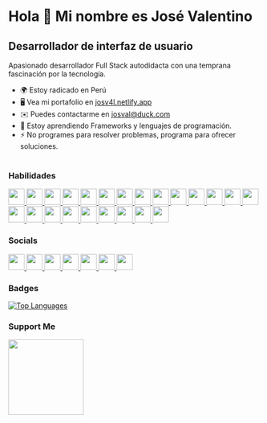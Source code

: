 # Hola 👋 Mi nombre es José Valentino

## Desarrollador de interfaz de usuario

Apasionado desarrollador Full Stack autodidacta con una temprana fascinación por la tecnología.

-  🌍 Estoy radicado en Perú
-  🖥️ Vea mi portafolio en [josv4l.netlify.app](http://josv4l.netlify.app/)
-  ✉️ Puedes contactarme en [josval@duck.com](mailto:josval@duck.com)
-  🧠 Estoy aprendiendo Frameworks y lenguajes de programación.
-  ⚡ No programes para resolver problemas, programa para ofrecer soluciones.
    <br /><br />

### Habilidades

<p align="left">
<a href="https://developer.mozilla.org/en-US/docs/Web/JavaScript" target="_blank" rel="noreferrer">
   <picture>
      <source media="(prefers-color-scheme: dark)" srcset="https://raw.githubusercontent.com/danielcranney/readme-generator/main/public/icons/skills/javascript-colored.svg" />
      <source media="(prefers-color-scheme: light)" srcset="https://raw.githubusercontent.com/danielcranney/readme-generator/main/public/icons/skills/javascript-colored.svg" />
      <img src="https://raw.githubusercontent.com/danielcranney/readme-generator/main/public/icons/skills/javascript-colored.svg" width="32" height="32" />
   </picture>
</a>
<a href="https://learn.microsoft.com/en-us/cpp/?view=msvc-170" target="_blank" rel="noreferrer">
   <picture>
      <source media="(prefers-color-scheme: dark)" srcset="https://raw.githubusercontent.com/danielcranney/readme-generator/main/public/icons/skills/cplusplus-colored.svg" />
      <source media="(prefers-color-scheme: light)" srcset="https://raw.githubusercontent.com/danielcranney/readme-generator/main/public/icons/skills/cplusplus-colored.svg" />
      <img src="https://raw.githubusercontent.com/danielcranney/readme-generator/main/public/icons/skills/cplusplus-colored.svg" width="32" height="32" />
   </picture>
</a>
<a href="https://www.python.org/" target="_blank" rel="noreferrer">
   <picture>
      <source media="(prefers-color-scheme: dark)" srcset="https://raw.githubusercontent.com/danielcranney/readme-generator/main/public/icons/skills/python-colored.svg" />
      <source media="(prefers-color-scheme: light)" srcset="https://raw.githubusercontent.com/danielcranney/readme-generator/main/public/icons/skills/python-colored.svg" />
      <img src="https://raw.githubusercontent.com/danielcranney/readme-generator/main/public/icons/skills/python-colored.svg" width="32" height="32" />
   </picture>
</a>
<a href="https://git-scm.com/" target="_blank" rel="noreferrer">
   <picture>
      <source media="(prefers-color-scheme: dark)" srcset="https://raw.githubusercontent.com/danielcranney/readme-generator/main/public/icons/skills/git-colored.svg" />
      <source media="(prefers-color-scheme: light)" srcset="https://raw.githubusercontent.com/danielcranney/readme-generator/main/public/icons/skills/git-colored.svg" />
      <img src="https://raw.githubusercontent.com/danielcranney/readme-generator/main/public/icons/skills/git-colored.svg" width="32" height="32" />
   </picture>
</a>
<a href="https://developer.mozilla.org/en-US/docs/Glossary/HTML5" target="_blank" rel="noreferrer">
   <picture>
      <source media="(prefers-color-scheme: dark)" srcset="https://raw.githubusercontent.com/danielcranney/readme-generator/main/public/icons/skills/html5-colored.svg" />
      <source media="(prefers-color-scheme: light)" srcset="https://raw.githubusercontent.com/danielcranney/readme-generator/main/public/icons/skills/html5-colored.svg" />
      <img src="https://raw.githubusercontent.com/danielcranney/readme-generator/main/public/icons/skills/html5-colored.svg" width="32" height="32" />
   </picture>
</a>
<a href="https://www.w3.org/TR/CSS/#css" target="_blank" rel="noreferrer">
   <picture>
      <source media="(prefers-color-scheme: dark)" srcset="https://raw.githubusercontent.com/danielcranney/readme-generator/main/public/icons/skills/css3-colored.svg" />
      <source media="(prefers-color-scheme: light)" srcset="https://raw.githubusercontent.com/danielcranney/readme-generator/main/public/icons/skills/css3-colored.svg" />
      <img src="https://raw.githubusercontent.com/danielcranney/readme-generator/main/public/icons/skills/css3-colored.svg" width="32" height="32" />
   </picture>
</a>
<a href="https://react.dev/" target="_blank" rel="noreferrer">
   <picture>
      <source media="(prefers-color-scheme: dark)" srcset="https://raw.githubusercontent.com/danielcranney/readme-generator/main/public/icons/skills/react-colored.svg" />
      <source media="(prefers-color-scheme: light)" srcset="https://raw.githubusercontent.com/danielcranney/readme-generator/main/public/icons/skills/react-colored.svg" />
      <img src="https://raw.githubusercontent.com/danielcranney/readme-generator/main/public/icons/skills/react-colored.svg" width="32" height="32" />
   </picture>
</a>
<a href="https://svelte.dev/" target="_blank" rel="noreferrer">
   <picture>
      <source media="(prefers-color-scheme: dark)" srcset="https://raw.githubusercontent.com/danielcranney/readme-generator/main/public/icons/skills/svelte-colored.svg" />
      <source media="(prefers-color-scheme: light)" srcset="https://raw.githubusercontent.com/danielcranney/readme-generator/main/public/icons/skills/svelte-colored.svg" />
      <img src="https://raw.githubusercontent.com/danielcranney/readme-generator/main/public/icons/skills/svelte-colored.svg" width="32" height="32" />
   </picture>
</a>
<a href="https://chakra-ui.com/" target="_blank" rel="noreferrer">
   <picture>
      <source media="(prefers-color-scheme: dark)" srcset="https://raw.githubusercontent.com/danielcranney/readme-generator/main/public/icons/skills/chakra-colored.svg" />
      <source media="(prefers-color-scheme: light)" srcset="https://raw.githubusercontent.com/danielcranney/readme-generator/main/public/icons/skills/chakra-colored.svg" />
      <img src="https://raw.githubusercontent.com/danielcranney/readme-generator/main/public/icons/skills/chakra-colored.svg" width="32" height="32" />
   </picture>
</a>
<a href="https://tailwindcss.com/" target="_blank" rel="noreferrer">
   <picture>
      <source media="(prefers-color-scheme: dark)" srcset="https://raw.githubusercontent.com/danielcranney/readme-generator/main/public/icons/skills/tailwindcss-colored.svg" />
      <source media="(prefers-color-scheme: light)" srcset="https://raw.githubusercontent.com/danielcranney/readme-generator/main/public/icons/skills/tailwindcss-colored.svg" />
      <img src="https://raw.githubusercontent.com/danielcranney/readme-generator/main/public/icons/skills/tailwindcss-colored.svg" width="32" height="32" />
   </picture>
</a>
<a href="https://mui.com/" target="_blank" rel="noreferrer">
   <picture>
      <source media="(prefers-color-scheme: dark)" srcset="https://raw.githubusercontent.com/danielcranney/readme-generator/main/public/icons/skills/materialui-colored.svg" />
      <source media="(prefers-color-scheme: light)" srcset="https://raw.githubusercontent.com/danielcranney/readme-generator/main/public/icons/skills/materialui-colored.svgg" />
      <img src="https://raw.githubusercontent.com/danielcranney/readme-generator/main/public/icons/skills/materialui-colored.svg" width="32" height="32" />
   </picture>
</a>
<a href="https://getbootstrap.com/" target="_blank" rel="noreferrer">
   <picture>
      <source media="(prefers-color-scheme: dark)" srcset="https://raw.githubusercontent.com/danielcranney/readme-generator/main/public/icons/skills/bootstrap-colored.svg" />
      <source media="(prefers-color-scheme: light)" srcset="https://raw.githubusercontent.com/danielcranney/readme-generator/main/public/icons/skills/bootstrap-colored.svg" />
      <img src="https://raw.githubusercontent.com/danielcranney/readme-generator/main/public/icons/skills/bootstrap-colored.svg" width="32" height="32" />
   </picture>
</a>
<a href="https://sass-lang.com/" target="_blank" rel="noreferrer">
   <picture>
      <source media="(prefers-color-scheme: dark)" srcset="https://raw.githubusercontent.com/danielcranney/readme-generator/main/public/icons/skills/sass-colored.svg" />
      <source media="(prefers-color-scheme: light)" srcset="https://raw.githubusercontent.com/danielcranney/readme-generator/main/public/icons/skills/sass-colored.svg" />
      <img src="https://raw.githubusercontent.com/danielcranney/readme-generator/main/public/icons/skills/sass-colored.svg" width="32" height="32" />
   </picture>
</a>
<a href="https://vitejs.dev/" target="_blank" rel="noreferrer">
   <picture>
      <source media="(prefers-color-scheme: dark)" srcset="https://raw.githubusercontent.com/danielcranney/readme-generator/main/public/icons/skills/vite-colored.svg" />
      <source media="(prefers-color-scheme: light)" srcset="https://raw.githubusercontent.com/danielcranney/readme-generator/main/public/icons/skills/vite-colored.svg" />
      <img src="https://raw.githubusercontent.com/danielcranney/readme-generator/main/public/icons/skills/vite-colored.svg" width="32" height="32" />
   </picture>
</a>
<a href="https://nextjs.org/docs" target="_blank" rel="noreferrer">
   <picture>
      <source media="(prefers-color-scheme: dark)" srcset="https://raw.githubusercontent.com/danielcranney/readme-generator/main/public/icons/skills/nextjs-colored.svg" />
      <source media="(prefers-color-scheme: light)" srcset="https://raw.githubusercontent.com/danielcranney/readme-generator/main/public/icons/skills/nextjs-colored.svg" />
      <img src="https://raw.githubusercontent.com/danielcranney/readme-generator/main/public/icons/skills/nextjs-colored.svg" width="32" height="32" />
   </picture>
</a>
<a href="https://nodejs.org/en" target="_blank" rel="noreferrer">
   <picture>
      <source media="(prefers-color-scheme: dark)" srcset="https://raw.githubusercontent.com/danielcranney/readme-generator/main/public/icons/skills/nodejs-colored.svg" />
      <source media="(prefers-color-scheme: light)" srcset="https://raw.githubusercontent.com/danielcranney/readme-generator/main/public/icons/skills/nodejs-colored.svg" />
      <img src="https://raw.githubusercontent.com/danielcranney/readme-generator/main/public/icons/skills/nodejs-colored.svg" width="32" height="32" />
   </picture>
</a>
<a href="https://www.mongodb.com/" target="_blank" rel="noreferrer">
   <picture>
      <source media="(prefers-color-scheme: dark)" srcset="https://raw.githubusercontent.com/danielcranney/readme-generator/main/public/icons/skills/mongodb-colored.svg" />
      <source media="(prefers-color-scheme: light)" srcset="https://raw.githubusercontent.com/danielcranney/readme-generator/main/public/icons/skills/mongodb-colored.svg" />
      <img src="https://raw.githubusercontent.com/danielcranney/readme-generator/main/public/icons/skills/mongodb-colored.svg" width="32" height="32" />
   </picture>
</a>
<a href="https://firebase.google.com/" target="_blank" rel="noreferrer">
   <picture>
      <source media="(prefers-color-scheme: dark)" srcset="https://raw.githubusercontent.com/danielcranney/readme-generator/main/public/icons/skills/firebase-colored.svg" />
      <source media="(prefers-color-scheme: light)" srcset="https://raw.githubusercontent.com/danielcranney/readme-generator/main/public/icons/skills/firebase-colored.svg" />
      <img src="https://raw.githubusercontent.com/danielcranney/readme-generator/main/public/icons/skills/firebase-colored.svg" width="32" height="32" />
   </picture>
</a>
<a href="https://expressjs.com/" target="_blank" rel="noreferrer">
   <picture>
      <source media="(prefers-color-scheme: dark)" srcset="https://raw.githubusercontent.com/danielcranney/readme-generator/main/public/icons/skills/express-colored.svg" />
      <source media="(prefers-color-scheme: light)" srcset="https://raw.githubusercontent.com/danielcranney/readme-generator/main/public/icons/skills/express-colored.svg" />
      <img src="https://raw.githubusercontent.com/danielcranney/readme-generator/main/public/icons/skills/express-colored.svg" width="32" height="32" />
   </picture>
</a>
<a href="https://www.mysql.com/" target="_blank" rel="noreferrer">
   <picture>
      <source media="(prefers-color-scheme: dark)" srcset="https://raw.githubusercontent.com/danielcranney/readme-generator/main/public/icons/skills/mysql-colored.svg" />
      <source media="(prefers-color-scheme: light)" srcset="https://raw.githubusercontent.com/danielcranney/readme-generator/main/public/icons/skills/mysql-colored.svg" />
      <img src="https://raw.githubusercontent.com/danielcranney/readme-generator/main/public/icons/skills/mysql-colored.svg" width="32" height="32" />
   </picture>
</a>
<a href="https://www.linux.org/" target="_blank" rel="noreferrer">
   <picture>
      <source media="(prefers-color-scheme: dark)" srcset="https://raw.githubusercontent.com/danielcranney/readme-generator/main/public/icons/skills/linux-colored.svg" />
      <source media="(prefers-color-scheme: light)" srcset="https://raw.githubusercontent.com/danielcranney/readme-generator/main/public/icons/skills/linux-colored.svg" />
      <img src="https://raw.githubusercontent.com/danielcranney/readme-generator/main/public/icons/skills/linux-colored.svg" width="32" height="32" />
   </picture>
</a>
<a href="https://www.adobe.com/uk/products/photoshop.html" target="_blank" rel="noreferrer">
   <picture>
      <source media="(prefers-color-scheme: dark)" srcset="https://raw.githubusercontent.com/danielcranney/readme-generator/main/public/icons/skills/photoshop-colored.svg" />
      <source media="(prefers-color-scheme: light)" srcset="https://raw.githubusercontent.com/danielcranney/readme-generator/main/public/icons/skills/photoshop-colored.svg" />
      <img src="https://raw.githubusercontent.com/danielcranney/readme-generator/main/public/icons/skills/photoshop-colored.svg" width="32" height="32" />
   </picture>
</a>
<a href="https://www.figma.com/" target="_blank" rel="noreferrer">
   <picture>
      <source media="(prefers-color-scheme: dark)" srcset="https://raw.githubusercontent.com/danielcranney/readme-generator/main/public/icons/skills/figma-colored.svg" />
      <source media="(prefers-color-scheme: light)" srcset="https://raw.githubusercontent.com/danielcranney/readme-generator/main/public/icons/skills/figma-colored.svg" />
      <img src="https://raw.githubusercontent.com/danielcranney/readme-generator/main/public/icons/skills/figma-colored.svg" width="32" height="32" />
   </picture>
</a>
</p>
                    
### Socials
                  
                  
<p align="left">

   <a href="https://www.dev.to/josv4l" target="_blank" rel="noreferrer">
      <picture>
         <source media="(prefers-color-scheme: dark)" srcset="https://raw.githubusercontent.com/danielcranney/readme-generator/main/public/icons/socials/devdotto-dark.svg" />
         <source media="(prefers-color-scheme: light)" srcset="https://raw.githubusercontent.com/danielcranney/readme-generator/main/public/icons/socials/devdotto.svg" />
         <img src="https://raw.githubusercontent.com/danielcranney/readme-generator/main/public/icons/socials/devdotto.svg" width="32" height="32" />
      </picture>
   </a>
   <a href="https://www.github.com/heyy-josval" target="_blank" rel="noreferrer">
      <picture>
         <source media="(prefers-color-scheme: dark)" srcset="https://raw.githubusercontent.com/danielcranney/readme-generator/main/public/icons/socials/github-dark.svg" />
         <source media="(prefers-color-scheme: light)" srcset="https://raw.githubusercontent.com/danielcranney/readme-generator/main/public/icons/socials/github.svg" />
         <img src="https://raw.githubusercontent.com/danielcranney/readme-generator/main/public/icons/socials/github.svg" width="32" height="32" />
      </picture>
   </a>
   <a href="http://www.instagram.com/heyy.josval" target="_blank" rel="noreferrer">
      <picture>
         <source media="(prefers-color-scheme: dark)" srcset="https://raw.githubusercontent.com/danielcranney/readme-generator/main/public/icons/socials/instagram.svg" />
         <source media="(prefers-color-scheme: light)" srcset="https://raw.githubusercontent.com/danielcranney/readme-generator/main/public/icons/socials/instagram.svg" />
<img src="https://raw.githubusercontent.com/danielcranney/readme-generator/main/public/icons/socials/instagram.svg" width="32" height="32" />
      </picture>
   </a>
   <a href="https://www.linkedin.com/in/josval" target="_blank" rel="noreferrer">
                    <picture>
                    <source media="(prefers-color-scheme: dark)" srcset="https://raw.githubusercontent.com/danielcranney/readme-generator/main/public/icons/socials/linkedin.svg" />
                    <source media="(prefers-color-scheme: light)" srcset="https://raw.githubusercontent.com/danielcranney/readme-generator/main/public/icons/socials/linkedin.svg" />
                    <img src="https://raw.githubusercontent.com/danielcranney/readme-generator/main/public/icons/socials/linkedin.svg" width="32" height="32" />
                    </picture>
                    </a>
                      <a href="https://www.x.com/heyy_josval" target="_blank" rel="noreferrer">
                    <picture>
                    <source media="(prefers-color-scheme: dark)" srcset="https://raw.githubusercontent.com/danielcranney/readme-generator/main/public/icons/socials/twitter-dark.svg" />
                    <source media="(prefers-color-scheme: light)" srcset="https://raw.githubusercontent.com/danielcranney/readme-generator/main/public/icons/socials/twitter.svg" />
                    <img src="https://raw.githubusercontent.com/danielcranney/readme-generator/main/public/icons/socials/twitter.svg" width="32" height="32" />
                    </picture>
                    </a>
         <a href="https://www.twitch.tv/heyy_josval" target="_blank" rel="noreferrer">
            <picture>
               <source media="(prefers-color-scheme: dark)" srcset="https://raw.githubusercontent.com/danielcranney/readme-generator/main/public/icons/socials/twitch.svg" />
               <source media="(prefers-color-scheme: light)" srcset="https://raw.githubusercontent.com/danielcranney/readme-generator/main/public/icons/socials/twitch.svg" />
               <img src="https://raw.githubusercontent.com/danielcranney/readme-generator/main/public/icons/socials/twitch.svg" width="32" height="32" />
            </picture>
         </a>
         <a href="https://www.youtube.com/@josv4l" target="_blank" rel="noreferrer">
            <picture>
               <source media="(prefers-color-scheme: dark)" srcset="https://raw.githubusercontent.com/danielcranney/readme-generator/main/public/icons/socials/youtube.svg" />
               <source media="(prefers-color-scheme: light)" srcset="https://raw.githubusercontent.com/danielcranney/readme-generator/main/public/icons/socials/youtube.svg" />
               <img src="https://raw.githubusercontent.com/danielcranney/readme-generator/main/public/icons/socials/youtube.svg" width="32" height="32" />
            </picture>
         </a>
      </p>

### Badges

<a href="https://github.com/heyy-josval" align="left" style="width: 100%"><img src="https://github-readme-stats.vercel.app/api/top-langs/?username=heyy-josval&layout=pie&title_color=a855f7&text_color=ffffff&icon_color=a855f7&bg_color=1c1917&hide_border=true&custom_title=Top%20%Languages" alt="Top Languages" /></a>

### Support Me

<a href="https://www.buymeacoffee.com/josv4l"><img src="https://cdn.buymeacoffee.com/buttons/v2/default-yellow.png" width="150"/></a>
